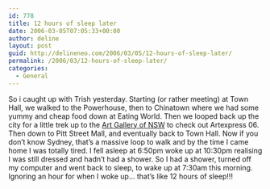 ```yaml
---
id: 778
title: 12 hours of sleep later
date: 2006-03-05T07:05:33+00:00
author: deline
layout: post
guid: http://delineneo.com/2006/03/05/12-hours-of-sleep-later/
permalink: /2006/03/12-hours-of-sleep-later/
categories:
  - General
---
```

So i caught up with Trish yesterday. Starting (or rather meeting) at Town Hall, we walked to the Powerhouse, then to Chinatown where we had some yummy and cheap food down at Eating World. Then we looped back up the city for a little trek up to the [Art Gallery of NSW](http://www.artgallery.nsw.gov.au) to check out Artexpress 06. Then down to Pitt Street Mall, and eventually back to Town Hall. Now if you don&#8217;t know Sydney, that&#8217;s a massive loop to walk and by the time I came home I was totally tired. I fell asleep at 6:50pm woke up at 10:30pm realising I was still dressed and hadn&#8217;t had a shower. So I had a shower, turned off my computer and went back to sleep, to wake up at 7:30am this morning. Ignoring an hour for when I woke up&#8230; that&#8217;s like 12 hours of sleep!!!
